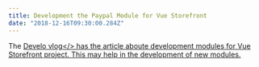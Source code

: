 ```yaml
---
title: Development the Paypal Module for Vue Storefront
date: "2018-12-16T09:30:00.284Z"
---
```


The <a href="https://www.develodesign.co.uk/news/">Develo vlog</> has the article aboute development modules for Vue Storefront project. This may help in the development of new modules.